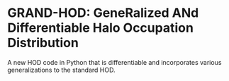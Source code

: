# GRAND-HOD: GeneRalized ANd Differentiable Halo Occupation Distribution

A new HOD code in Python that is differentiable and incorporates various generalizations to the standard HOD.
